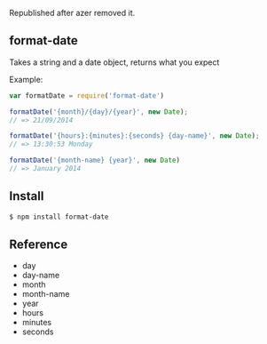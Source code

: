 Republished after azer removed it.

## format-date

Takes a string and a date object, returns what you expect

Example:

```js
var formatDate = require('format-date')

formatDate('{month}/{day}/{year}', new Date);
// => 21/09/2014

formatDate('{hours}:{minutes}:{seconds} {day-name}', new Date);
// => 13:30:53 Monday

formatDate('{month-name} {year}', new Date)
// => January 2014
```

## Install

```bash
$ npm install format-date
```

## Reference

* day
* day-name
* month
* month-name
* year
* hours
* minutes
* seconds
